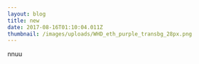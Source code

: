 ```yaml
---
layout: blog
title: new
date: 2017-08-16T01:10:04.011Z
thumbnail: /images/uploads/WHD_eth_purple_transbg_28px.png
---
```

nnuu
